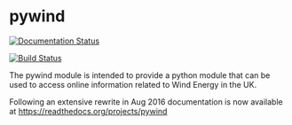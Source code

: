 pywind
======

[![Documentation Status](https://readthedocs.org/projects/pywind/badge/?version=latest)](http://pywind.readthedocs.io/en/latest/?badge=latest)

[![Build Status](https://travis-ci.org/zathras777/pywind.svg?branch=master)](https://travis-ci.org/zathras777/pywind)

The pywind module is intended to provide a python module that can be used
to access online information related to Wind Energy in the UK.

Following an extensive rewrite in Aug 2016 documentation is now available at https://readthedocs.org/projects/pywind
